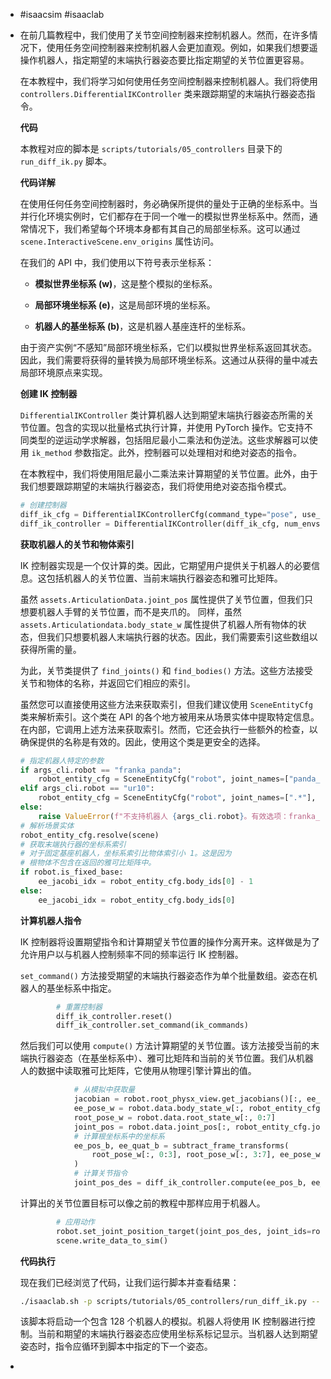- #isaacsim #isaaclab
- 在前几篇教程中，我们使用了关节空间控制器来控制机器人。然而，在许多情况下，使用任务空间控制器来控制机器人会更加直观。例如，如果我们想要遥操作机器人，指定期望的末端执行器姿态要比指定期望的关节位置更容易。
  
  在本教程中，我们将学习如何使用任务空间控制器来控制机器人。我们将使用 `controllers.DifferentialIKController` 类来跟踪期望的末端执行器姿态指令。
  
  **代码**
  
  本教程对应的脚本是 `scripts/tutorials/05_controllers` 目录下的 `run_diff_ik.py` 脚本。
  
  **代码详解**
  
  在使用任何任务空间控制器时，务必确保所提供的量处于正确的坐标系中。当并行化环境实例时，它们都存在于同一个唯一的模拟世界坐标系中。然而，通常情况下，我们希望每个环境本身都有其自己的局部坐标系。这可以通过 `scene.InteractiveScene.env_origins` 属性访问。
  
  在我们的 API 中，我们使用以下符号表示坐标系：
  
  *   **模拟世界坐标系 (w)**，这是整个模拟的坐标系。
  
  *   **局部环境坐标系 (e)**，这是局部环境的坐标系。
  
  *   **机器人的基坐标系 (b)**，这是机器人基座连杆的坐标系。
  
  由于资产实例“不感知”局部环境坐标系，它们以模拟世界坐标系返回其状态。因此，我们需要将获得的量转换为局部环境坐标系。这通过从获得的量中减去局部环境原点来实现。
  
  **创建 IK 控制器**
  
  `DifferentialIKController` 类计算机器人达到期望末端执行器姿态所需的关节位置。包含的实现以批量格式执行计算，并使用 PyTorch 操作。它支持不同类型的逆运动学求解器，包括阻尼最小二乘法和伪逆法。这些求解器可以使用 `ik_method` 参数指定。此外，控制器可以处理相对和绝对姿态的指令。
  
  在本教程中，我们将使用阻尼最小二乘法来计算期望的关节位置。此外，由于我们想要跟踪期望的末端执行器姿态，我们将使用绝对姿态指令模式。
  
  ```python
  # 创建控制器
  diff_ik_cfg = DifferentialIKControllerCfg(command_type="pose", use_relative_mode=False, ik_method="dls")
  diff_ik_controller = DifferentialIKController(diff_ik_cfg, num_envs=scene.num_envs, device=sim.device)
  ```
  
  **获取机器人的关节和物体索引**
  
  IK 控制器实现是一个仅计算的类。因此，它期望用户提供关于机器人的必要信息。这包括机器人的关节位置、当前末端执行器姿态和雅可比矩阵。
  
  虽然 `assets.ArticulationData.joint_pos` 属性提供了关节位置，但我们只想要机器人手臂的关节位置，而不是夹爪的。 同样，虽然 `assets.Articulationdata.body_state_w` 属性提供了机器人所有物体的状态，但我们只想要机器人末端执行器的状态。因此，我们需要索引这些数组以获得所需的量。
  
  为此，关节类提供了 `find_joints()` 和 `find_bodies()` 方法。这些方法接受关节和物体的名称，并返回它们相应的索引。
  
  虽然您可以直接使用这些方法来获取索引，但我们建议使用 `SceneEntityCfg` 类来解析索引。这个类在 API 的各个地方被用来从场景实体中提取特定信息。在内部，它调用上述方法来获取索引。然而，它还会执行一些额外的检查，以确保提供的名称是有效的。因此，使用这个类是更安全的选择。
  
  ```python
  # 指定机器人特定的参数
  if args_cli.robot == "franka_panda":
      robot_entity_cfg = SceneEntityCfg("robot", joint_names=["panda_joint.*"], body_names=["panda_hand"])
  elif args_cli.robot == "ur10":
      robot_entity_cfg = SceneEntityCfg("robot", joint_names=[".*"], body_names=["ee_link"])
  else:
      raise ValueError(f"不支持机器人 {args_cli.robot}。有效选项：franka_panda, ur10")
  # 解析场景实体
  robot_entity_cfg.resolve(scene)
  # 获取末端执行器的坐标系索引
  # 对于固定基座机器人，坐标系索引比物体索引小 1。这是因为
  # 根物体不包含在返回的雅可比矩阵中。
  if robot.is_fixed_base:
      ee_jacobi_idx = robot_entity_cfg.body_ids[0] - 1
  else:
      ee_jacobi_idx = robot_entity_cfg.body_ids[0]
  ```
  
  **计算机器人指令**
  
  IK 控制器将设置期望指令和计算期望关节位置的操作分离开来。这样做是为了允许用户以与机器人控制频率不同的频率运行 IK 控制器。
  
  `set_command()` 方法接受期望的末端执行器姿态作为单个批量数组。姿态在机器人的基坐标系中指定。
  
  ```python
          # 重置控制器
          diff_ik_controller.reset()
          diff_ik_controller.set_command(ik_commands)
  ```
  
  然后我们可以使用 `compute()` 方法计算期望的关节位置。该方法接受当前的末端执行器姿态（在基坐标系中）、雅可比矩阵和当前的关节位置。我们从机器人的数据中读取雅可比矩阵，它使用从物理引擎计算出的值。
  
  ```python
              # 从模拟中获取量
              jacobian = robot.root_physx_view.get_jacobians()[:, ee_jacobi_idx, :, robot_entity_cfg.joint_ids]
              ee_pose_w = robot.data.body_state_w[:, robot_entity_cfg.body_ids[0], 0:7]
              root_pose_w = robot.data.root_state_w[:, 0:7]
              joint_pos = robot.data.joint_pos[:, robot_entity_cfg.joint_ids]
              # 计算根坐标系中的坐标系
              ee_pos_b, ee_quat_b = subtract_frame_transforms(
                  root_pose_w[:, 0:3], root_pose_w[:, 3:7], ee_pose_w[:, 0:3], ee_pose_w[:, 3:7]
              )
              # 计算关节指令
              joint_pos_des = diff_ik_controller.compute(ee_pos_b, ee_quat_b, jacobian, joint_pos)
  ```
  
  计算出的关节位置目标可以像之前的教程中那样应用于机器人。
  
  ```python
          # 应用动作
          robot.set_joint_position_target(joint_pos_des, joint_ids=robot_entity_cfg.joint_ids)
          scene.write_data_to_sim()
  ```
  
  **代码执行**
  
  现在我们已经浏览了代码，让我们运行脚本并查看结果：
  
  ```bash
  ./isaaclab.sh -p scripts/tutorials/05_controllers/run_diff_ik.py --robot franka_panda --num_envs 128
  ```
  
  该脚本将启动一个包含 128 个机器人的模拟。机器人将使用 IK 控制器进行控制。当前和期望的末端执行器姿态应使用坐标系标记显示。当机器人达到期望姿态时，指令应循环到脚本中指定的下一个姿态。
-